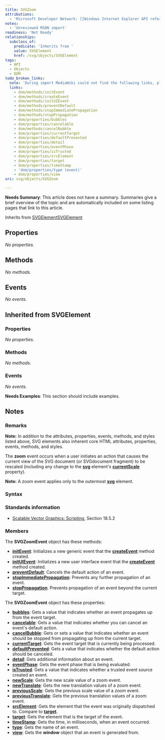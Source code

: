 ```yaml
---
title: SVGZoom
attributions:
  - 'Microsoft Developer Network: [[Windows Internet Explorer API reference](http://msdn.microsoft.com/en-us/library/ie/hh828809%28v=vs.85%29.aspx) Article]'
notes:
  - 'Unreviewed MSDN import'
readiness: 'Not Ready'
relationships:
  subclass_of:
    predicate: 'Inherits from '
    value: SVGElement
    href: /svg/objects/SVGElement
tags:
  - API
  - Objects
  - DOM
todo_broken_links:
  note: 'During import MediaWiki could not find the following links, please fix and adjust this list.'
  links:
    - dom/methods/initEvent
    - dom/methods/createEvent
    - dom/methods/initUIEvent
    - dom/methods/preventDefault
    - dom/methods/stopImmediatePropagation
    - dom/methods/stopPropagation
    - dom/properties/bubbles
    - dom/properties/cancelable
    - dom/methods/cancelBubble
    - dom/properties/currentTarget
    - dom/properties/defaultPrevented
    - dom/properties/detail
    - dom/properties/eventPhase
    - dom/properties/isTrusted
    - dom/properties/srcElement
    - dom/properties/target
    - dom/properties/timeStamp
    - 'dom/properties/type (event)'
    - dom/properties/view
uri: svg/objects/SVGZoom

---
```

**Needs Summary**: This article does not have a summary. Summaries give a brief overview of the topic and are automatically included on some listing pages that link to this article.

Inherits from [SVGElement](/svg/objects/SVGElement)[SVGElement](/svg/objects/SVGElement)

## <span>Properties</span>

*No properties.*

## <span>Methods</span>

*No methods.*

## <span>Events</span>

*No events.*

## <span>Inherited from SVGElement</span>

### <span>Properties</span>

*No properties.*

### <span>Methods</span>

*No methods.*

### <span>Events</span>

*No events.*

**Needs Examples**: This section should include examples.

## <span>Notes</span>

### <span>Remarks</span>

**Note:** In addition to the attributes, properties, events, methods, and styles listed above, SVG elements also inherent core HTML attributes, properties, events, methods, and styles.

The **zoom** event occurs when a user initiates an action that causes the current view of the SVG document (or SVGdocument fragment) to be rescaled (including any change to the [**svg**](/svg/elements/svg) element's [**currentScale**](/svg/properties/currentScale) property).

**Note:** A zoom event applies only to the outermost [**svg**](/svg/elements/svg) element.

### <span>Syntax</span>

### <span>Standards information</span>

-   [Scalable Vector Graphics: Scripting](http://go.microsoft.com/fwlink/p/?linkid=204745), Section 18.5.2

### <span>Members</span>

The **SVGZoomEvent** object has these methods:

-   [**initEvent**](/w/index.php?title=dom/methods/initEvent&action=edit&redlink=1): Initializes a new generic event that the [**createEvent**](/w/index.php?title=dom/methods/createEvent&action=edit&redlink=1) method created.
-   [**initUIEvent**](/w/index.php?title=dom/methods/initUIEvent&action=edit&redlink=1): Initializes a new user interface event that the [**createEvent**](/w/index.php?title=dom/methods/createEvent&action=edit&redlink=1) method created.
-   [**preventDefault**](/w/index.php?title=dom/methods/preventDefault&action=edit&redlink=1): Cancels the default action of an event.
-   [**stopImmediatePropagation**](/w/index.php?title=dom/methods/stopImmediatePropagation&action=edit&redlink=1): Prevents any further propagation of an event.
-   [**stopPropagation**](/w/index.php?title=dom/methods/stopPropagation&action=edit&redlink=1): Prevents propagation of an event beyond the current target.

The **SVGZoomEvent** object has these properties:

-   [**bubbles**](/w/index.php?title=dom/properties/bubbles&action=edit&redlink=1): Gets a value that indicates whether an event propagates up from the event target.
-   [**cancelable**](/w/index.php?title=dom/properties/cancelable&action=edit&redlink=1): Gets a value that indicates whether you can cancel an event's default action.
-   [**cancelBubble**](/w/index.php?title=dom/methods/cancelBubble&action=edit&redlink=1): Gets or sets a value that indicates whether an event should be stopped from propagating up from the current target.
-   [**currentTarget**](/w/index.php?title=dom/properties/currentTarget&action=edit&redlink=1): Gets the event target that is currently being processed.
-   [**defaultPrevented**](/w/index.php?title=dom/properties/defaultPrevented&action=edit&redlink=1): Gets a value that indicates whether the default action should be canceled.
-   [**detail**](/w/index.php?title=dom/properties/detail&action=edit&redlink=1): Gets additional information about an event.
-   [**eventPhase**](/w/index.php?title=dom/properties/eventPhase&action=edit&redlink=1): Gets the event phase that is being evaluated.
-   [**isTrusted**](/w/index.php?title=dom/properties/isTrusted&action=edit&redlink=1): Gets a value that indicates whether a trusted event source created an event.
-   [**newScale**](/svg/properties/newScale): Gets the new scale value of a zoom event.
-   [**newTranslate**](/svg/properties/newTranslate): Gets the new translation values of a zoom event.
-   [**previousScale**](/svg/properties/previousScale): Gets the previous scale value of a zoom event.
-   [**previousTranslate**](/svg/properties/previousTranslate): Gets the previous translation values of a zoom event.
-   [**srcElement**](/w/index.php?title=dom/properties/srcElement&action=edit&redlink=1): Gets the element that the event was originally dispatched to. Compare to [**target**](/w/index.php?title=dom/properties/target&action=edit&redlink=1).
-   [**target**](/w/index.php?title=dom/properties/target&action=edit&redlink=1): Gets the element that is the target of the event.
-   [**timeStamp**](/w/index.php?title=dom/properties/timeStamp&action=edit&redlink=1): Gets the time, in milliseconds, when an event occurred.
-   [**type**](/w/index.php?title=dom/properties/type_(event)&action=edit&redlink=1): Gets the name of an event.
-   [**view**](/w/index.php?title=dom/properties/view&action=edit&redlink=1): Gets the **window** object that an event is generated from.
